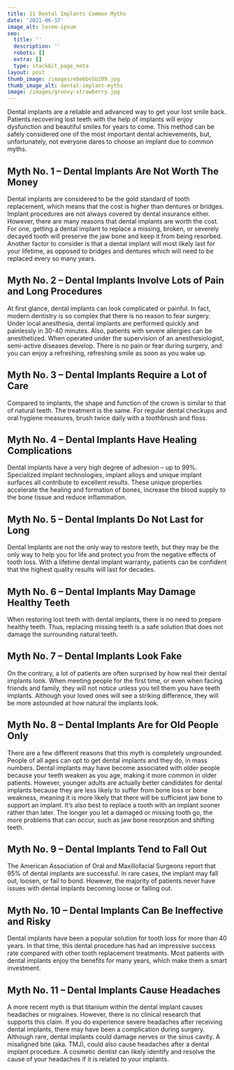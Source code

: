 ```yaml
---
title: 11 Dental Implants Common Myths
date: '2021-06-17'
image_alt: lorem-ipsum
seo:
  title: ''
  description: ''
  robots: []
  extra: []
  type: stackbit_page_meta
layout: post
thumb_image: /images/ebe6be5b209.jpg
thumb_image_alt: dental-implant-myths
image: /images/groovy-strawberry.jpg
---
```

Dental implants are a reliable and advanced way to get your lost smile back. Patients recovering lost teeth with the help of implants will enjoy dysfunction and beautiful smiles for years to come. This method can be safely considered one of the most important dental achievements, but, unfortunately, not everyone dares to choose an implant due to common myths.

## Myth No. 1 – Dental Implants Are Not Worth The Money

Dental implants are considered to be the gold standard of tooth replacement, which means that the cost is higher than dentures or bridges. Implant procedures are not always covered by dental insurance either. However, there are many reasons that dental implants are worth the cost. For one, getting a dental implant to replace a missing, broken, or severely decayed tooth will preserve the jaw bone and keep it from being resorbed. Another factor to consider is that a dental implant will most likely last for your lifetime, as opposed to bridges and dentures which will need to be replaced every so many years.

## Myth No. 2 – Dental Implants Involve Lots of Pain and Long Procedures

At first glance, dental implants can look complicated or painful. In fact, modern dentistry is so complex that there is no reason to fear surgery. Under local anesthesia, dental implants are performed quickly and painlessly in 30-40 minutes. Also, patients with severe allergies can be anesthetized. When operated under the supervision of an anesthesiologist, semi-active diseases develop. There is no pain or fear during surgery, and you can enjoy a refreshing, refreshing smile as soon as you wake up.

## Myth No. 3 – Dental Implants Require a Lot of Care

Compared to implants, the shape and function of the crown is similar to that of natural teeth. The treatment is the same. For regular dental checkups and oral hygiene measures, brush twice daily with a toothbrush and floss.

## Myth No. 4 – Dental Implants Have Healing Complications

Dental implants have a very high degree of adhesion – up to 99%. Specialized implant technologies, implant alloys and unique implant surfaces all contribute to excellent results. These unique properties accelerate the healing and formation of bones, increase the blood supply to the bone tissue and reduce inflammation.

## Myth No. 5 – Dental Implants Do Not Last for Long

Dental Implants are not the only way to restore teeth, but they may be the only way to help you for life and protect you from the negative effects of tooth loss. With a lifetime dental implant warranty, patients can be confident that the highest quality results will last for decades.

## Myth No. 6 – Dental Implants May Damage Healthy Teeth

When restoring lost teeth with dental implants, there is no need to prepare healthy teeth. Thus, replacing missing teeth is a safe solution that does not damage the surrounding natural teeth.

## Myth No. 7 – Dental Implants Look Fake

On the contrary, a lot of patients are often surprised by how real their dental implants look. When meeting people for the first time, or even when facing friends and family, they will not notice unless you tell them you have teeth implants. Although your loved ones will see a striking difference, they will be more astounded at how natural the implants look.

## Myth No. 8 – Dental Implants Are for Old People Only

There are a few different reasons that this myth is completely ungrounded. People of all ages can opt to get dental implants and they do, in mass numbers. Dental implants may have become associated with older people because your teeth weaken as you age, making it more common in older patients. However, younger adults are actually better candidates for dental implants because they are less likely to suffer from bone loss or bone weakness, meaning it is more likely that there will be sufficient jaw bone to support an implant. It’s also best to replace a tooth with an implant sooner rather than later. The longer you let a damaged or missing tooth go, the more problems that can occur, such as jaw bone resorption and shifting teeth.

## Myth No. 9 – Dental Implants Tend to Fall Out

The American Association of Oral and Maxillofacial Surgeons report that 95% of dental implants are successful. In rare cases, the implant may fall out, loosen, or fail to bond.
However, the majority of patients never have issues with dental implants becoming loose or falling out.

## Myth No. 10 – Dental Implants Can Be Ineffective and Risky

Dental implants have been a popular solution for tooth loss for more than 40 years. In that time, this dental procedure has had an impressive success rate compared with other tooth replacement treatments.
Most patients with dental implants enjoy the benefits for many years, which make them a smart investment.

## Myth No. 11 – Dental Implants Cause Headaches

A more recent myth is that titanium within the dental implant causes headaches or migraines. However, there is no clinical research that supports this claim.
If you do experience severe headaches after receiving dental implants, there may have been a complication during surgery. Although rare, dental implants could damage nerves or the sinus cavity.
A misaligned bite (aka. TMJ), could also cause headaches after a dental implant procedure. A cosmetic dentist can likely identify and resolve the cause of your headaches if it is related to your implants.

